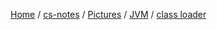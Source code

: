[Home](https://mengxianbin.github.io) /
[cs-notes](https://mengxianbin.github.io/cs-notes/site) /
[Pictures](https://mengxianbin.github.io/cs-notes/site/Pictures) /
[JVM](https://mengxianbin.github.io/cs-notes/site/Pictures/JVM) /
[class loader](https://mengxianbin.github.io/cs-notes/site/Pictures/JVM/class%20loader)

## [](https://mengxianbin.github.io/cs-notes/site/Pictures/JVM/class%20loader/)

## [](https://mengxianbin.github.io/cs-notes/site/Pictures/JVM/class%20loader/)

## [](https://mengxianbin.github.io/cs-notes/site/Pictures/JVM/class%20loader/)

## [](https://mengxianbin.github.io/cs-notes/site/Pictures/JVM/class%20loader/)

## [](https://mengxianbin.github.io/cs-notes/site/Pictures/JVM/class%20loader/)

## [](https://mengxianbin.github.io/cs-notes/site/Pictures/JVM/class%20loader/)

## [](https://mengxianbin.github.io/cs-notes/site/Pictures/JVM/class%20loader/)

## [](https://mengxianbin.github.io/cs-notes/site/Pictures/JVM/class%20loader/)

## [](https://mengxianbin.github.io/cs-notes/site/Pictures/JVM/class%20loader/)

## [](https://mengxianbin.github.io/cs-notes/site/Pictures/JVM/class%20loader/)

## [](https://mengxianbin.github.io/cs-notes/site/Pictures/JVM/class%20loader/)
